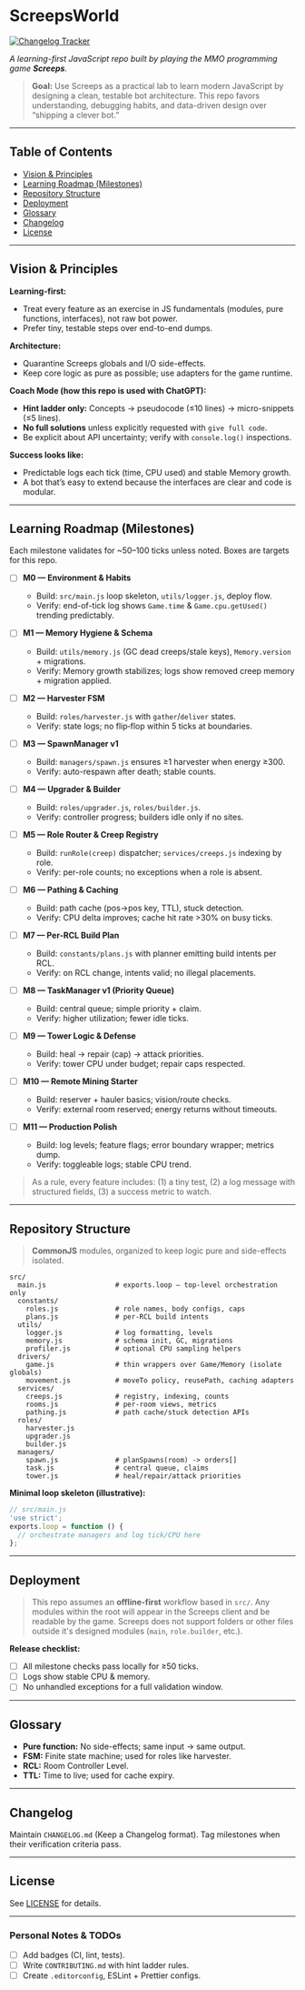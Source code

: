# ScreepsWorld

[![Changelog Tracker](https://github.com/Ghostridr/ScreepsWorld/actions/workflows/changelog.yml/badge.svg?branch=master&event=check_run)](https://github.com/Ghostridr/ScreepsWorld/actions/workflows/changelog.yml)

*A learning-first JavaScript repo built by playing the MMO programming game **Screeps**.*

> **Goal:** Use Screeps as a practical lab to learn modern JavaScript by designing a clean, testable bot architecture. This repo favors understanding, debugging habits, and data-driven design over “shipping a clever bot.”

---

## Table of Contents

* [Vision & Principles](#vision--principles)
* [Learning Roadmap (Milestones)](#learning-roadmap-milestones)
* [Repository Structure](#repository-structure)
* [Deployment](#deployment)
* [Glossary](#glossary)
* [Changelog](#changelog)
* [License](#license)

---

## Vision & Principles

**Learning-first:**

* Treat every feature as an exercise in JS fundamentals (modules, pure functions, interfaces), not raw bot power.
* Prefer tiny, testable steps over end-to-end dumps.

**Architecture:**

* Quarantine Screeps globals and I/O side-effects.
* Keep core logic as pure as possible; use adapters for the game runtime.

**Coach Mode (how this repo is used with ChatGPT):**

* **Hint ladder only:** Concepts → pseudocode (≤10 lines) → micro-snippets (≤5 lines).
* **No full solutions** unless explicitly requested with `give full code`.
* Be explicit about API uncertainty; verify with `console.log()` inspections.

**Success looks like:**

* Predictable logs each tick (time, CPU used) and stable Memory growth.
* A bot that’s easy to extend because the interfaces are clear and code is modular.

---

## Learning Roadmap (Milestones)

Each milestone validates for \~50–100 ticks unless noted. Boxes are targets for this repo.

* [ ] **M0 — Environment & Habits**

  * Build: `src/main.js` loop skeleton, `utils/logger.js`, deploy flow.
  * Verify: end-of-tick log shows `Game.time` & `Game.cpu.getUsed()` trending predictably.
* [ ] **M1 — Memory Hygiene & Schema**

  * Build: `utils/memory.js` (GC dead creeps/stale keys), `Memory.version` + migrations.
  * Verify: Memory growth stabilizes; logs show removed creep memory + migration applied.
* [ ] **M2 — Harvester FSM**

  * Build: `roles/harvester.js` with `gather`/`deliver` states.
  * Verify: state logs; no flip‑flop within 5 ticks at boundaries.
* [ ] **M3 — SpawnManager v1**

  * Build: `managers/spawn.js` ensures ≥1 harvester when energy ≥300.
  * Verify: auto-respawn after death; stable counts.
* [ ] **M4 — Upgrader & Builder**

  * Build: `roles/upgrader.js`, `roles/builder.js`.
  * Verify: controller progress; builders idle only if no sites.
* [ ] **M5 — Role Router & Creep Registry**

  * Build: `runRole(creep)` dispatcher; `services/creeps.js` indexing by role.
  * Verify: per-role counts; no exceptions when a role is absent.
* [ ] **M6 — Pathing & Caching**

  * Build: path cache (pos→pos key, TTL), stuck detection.
  * Verify: CPU delta improves; cache hit rate >30% on busy ticks.
* [ ] **M7 — Per‑RCL Build Plan**

  * Build: `constants/plans.js` with planner emitting build intents per RCL.
  * Verify: on RCL change, intents valid; no illegal placements.
* [ ] **M8 — TaskManager v1 (Priority Queue)**

  * Build: central queue; simple priority + claim.
  * Verify: higher utilization; fewer idle ticks.
* [ ] **M9 — Tower Logic & Defense**

  * Build: heal → repair (cap) → attack priorities.
  * Verify: tower CPU under budget; repair caps respected.
* [ ] **M10 — Remote Mining Starter**

  * Build: reserver + hauler basics; vision/route checks.
  * Verify: external room reserved; energy returns without timeouts.
* [ ] **M11 — Production Polish**

  * Build: log levels; feature flags; error boundary wrapper; metrics dump.
  * Verify: toggleable logs; stable CPU trend.

> As a rule, every feature includes: (1) a tiny test, (2) a log message with structured fields, (3) a success metric to watch.

---

## Repository Structure

> **CommonJS** modules, organized to keep logic pure and side-effects isolated.

```text
src/
  main.js                 # exports.loop — top-level orchestration only
  constants/
    roles.js              # role names, body configs, caps
    plans.js              # per-RCL build intents
  utils/
    logger.js             # log formatting, levels
    memory.js             # schema init, GC, migrations
    profiler.js           # optional CPU sampling helpers
  drivers/
    game.js               # thin wrappers over Game/Memory (isolate globals)
    movement.js           # moveTo policy, reusePath, caching adapters
  services/
    creeps.js             # registry, indexing, counts
    rooms.js              # per-room views, metrics
    pathing.js            # path cache/stuck detection APIs
  roles/
    harvester.js
    upgrader.js
    builder.js
  managers/
    spawn.js              # planSpawns(room) -> orders[]
    task.js               # central queue, claims
    tower.js              # heal/repair/attack priorities
```

**Minimal loop skeleton (illustrative):**

```js
// src/main.js
'use strict';
exports.loop = function () {
  // orchestrate managers and log tick/CPU here
};
```

---

## Deployment

> This repo assumes an **offline-first** workflow based in `src/`. Any modules within the root will appear in the Screeps client and be readable by the game. Screeps does not support folders or other files outside it's designed modules (`main`, `role.builder`, etc.).

**Release checklist:**

* [ ] All milestone checks pass locally for ≥50 ticks.
* [ ] Logs show stable CPU & memory.
* [ ] No unhandled exceptions for a full validation window.

---

## Glossary

* **Pure function:** No side-effects; same input → same output.
* **FSM:** Finite state machine; used for roles like harvester.
* **RCL:** Room Controller Level.
* **TTL:** Time to live; used for cache expiry.

---

## Changelog

Maintain `CHANGELOG.md` (Keep a Changelog format). Tag milestones when their verification criteria pass.

---

## License

See [LICENSE](LICENSE) for details.

---

### Personal Notes & TODOs

* [ ] Add badges (CI, lint, tests).
* [ ] Write `CONTRIBUTING.md` with hint ladder rules.
* [ ] Create `.editorconfig`, ESLint + Prettier configs.
